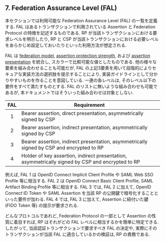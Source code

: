 <a name="fal"></a>

## 7. Federation Assurance Level (FAL)

本セクションでは利用可能な Federation Assurance Level (FAL) の一覧を定義する.
FAL はあるトランザクションで利用されている Assertion と Federation Protocol の特徴を記述するものである.
RP が当該トランザクションにおける要求レベルを明示したり, RP と CSP が当該トランザクションにおける必要レベルをあらかじめ設定しておいたりといった利用方法が想定される.

<!-- This section defines allowable Federation Assurance Levels, or FAL. The FAL describes aspects of the assertion and federation protocol used in a given transaction. These levels can be requested by an RP or required by configuration of both RP and CSP for a given transaction.  -->

FAL は [federation model](#sec4), [assertion protection strength](#sec5), および [assertion presentation](#sec6) を統合し, スカラーで比較可能な値としたものである.
他の様々な要素を組み合わせることも可能だが, FAL の上記3要素を用いて段階的によりセキュアな実装方法の選択肢を提示することにより, 実装ガイドラインとして分かりやすいものを作ることを意図している.
一連の各レベルは, そのレベル以下の要件をすべて満たすものとする.
FAL のリストに無いような組み合わせも可能であるが, 本ドキュメントではそういった組み合わせは対象としない.

<!-- The FAL combines aspects of [federation model](#sec4), [assertion protection strength](#sec5), and [assertion presentation](#sec6) into a single, increasing scale. While many other combinations of factors are possible, this list is intended to provide clear implementation guidelines representing increasingly secure deployment choices. Each successive level subsumes and fulfills all requirements of lower levels. Such definitions not found in the FAL table are possible but outside the scope of this document. -->

|FAL|Requirement|
|:--:|----|
|1|Bearer assertion, direct presentation, asymmetrically signed by CSP|
|2|Bearer assertion, indirect presentation, asymmetrically signed by CSP|
|3|Bearer assertion, indirect presentation, asymmetrically signed by CSP and encrypted to RP|
|4|Holder of key assertion, indirect presentation, asymmetrically signed by CSP and encrypted to RP|

例えば, FAL 1 は OpenID Connect Implicit Client Profile や SAML Web SSO Profile 等に相当する.
FAL 2 は OpenID Connect Basic Client Profile, SAML Artifact Binding Profile 等に相当する.
FAL 3 では, FAL 2 に加えて, OpenID Connect ID Token や SAML Assertion を当該 RP の公開鍵で暗号化することといった要件が加わる.
FAL 4 では, FAL 3 に加えて, Assertion に紐付いた鍵 (FIDO Token 等) の提示が要求される.

<!-- For example, FAL 1 maps to the OpenID Connect Implicit Client profile or the SAML Web SSO profile, with no additional features. FAL 2 maps to the OpenID Connect Basic Client profile or the SAML Artifact Binding profile, with no additional features. FAL 3 additionally requires that the OpenID Connect ID Token or SAML Assertion be encrypted to a public key representing the RP in question. FAL 4 requires the presentation of an additional key bound to the assertion (for example, a FIDO token) along with all requirements of FAL3. -->

どんなプロトコルであれど, Federation Protocol の一部として Assertion の性質に着目すれば, RP はそれがどの FAL レベルに相当するかを簡単に特定できる.
したがって, 当該認証トランザクションで要求すべき FAL の決定や, 実際にそのトランザクションが当該 FAL に適合しているかの検証は, RP の責務である.

<!-- Regardless of what is requested or required by the protocol, the applicable FAL is easily detected by the RP by observing the nature of the assertion as it is presented as part of the federation protocol. Therefore, the RP is responsible for determining which FALs it is willing to accept for a given authentication transaction and ensuring that the transaction meets the requirements of that FAL. -->